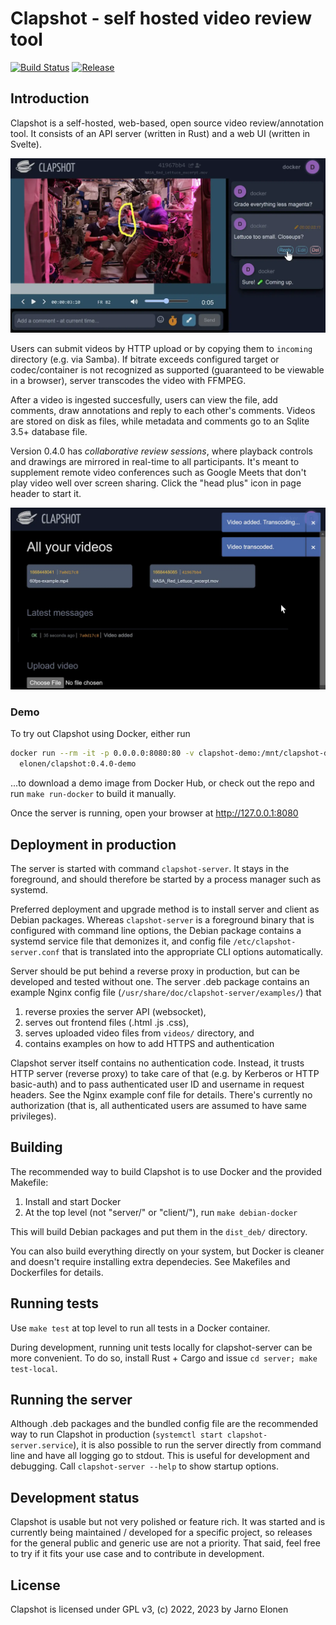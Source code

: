 # Clapshot - self hosted video review tool

[![Build Status](https://app.travis-ci.com/elonen/clapshot.svg?branch=master)](https://app.travis-ci.com/elonen/clapshot)
[![Release](https://img.shields.io/github/v/release/elonen/clapshot?include_prereleases)]()

## Introduction

Clapshot is a self-hosted, web-based, open source video review/annotation tool.
It consists of an API server (written in Rust) and a web UI (written in Svelte).

![Review UI screenshot](doc/video-commenting.webp)

Users can submit videos by HTTP upload or by copying them to `incoming` directory (e.g. via Samba).
If bitrate exceeds configured target or codec/container is not recognized as supported (guaranteed to be viewable in a browser),
server transcodes the video with FFMPEG.

After a video is ingested succesfully, users can view the file, add comments, draw annotations
and reply to each other's comments. Videos are stored on disk as files, while metadata and comments
go to an Sqlite 3.5+ database file.

Version 0.4.0 has _collaborative review sessions_, where playback controls and drawings
are mirrored in real-time to all participants. It's meant to supplement remote video conferences
such as Google Meets that don't play video well over screen sharing. Click the "head plus" icon
in page header to start it.

![Video listing screenshot](doc/video-list.webp)


### Demo

To try out Clapshot using Docker, either run
```bash
docker run --rm -it -p 0.0.0.0:8080:80 -v clapshot-demo:/mnt/clapshot-data/data \
  elonen/clapshot:0.4.0-demo
```
...to download a demo image from Docker Hub, or check out the repo and run `make run-docker` to build it manually.

Once the server is running, open your browser at http://127.0.0.1:8080

## Deployment in production

The server is started with command `clapshot-server`. It stays in the
foreground, and should therefore be started by a process manager such as systemd.

Preferred deployment and upgrade method is to install server and client as Debian
packages. Whereas `clapshot-server` is a foreground binary that is configured with command line options,
the Debian package contains a systemd service file that demonizes it, and config file `/etc/clapshot-server.conf` that is
translated into the appropriate CLI options automatically. 

Server should be put behind a reverse proxy in production, but
can be developed and tested without one. The server .deb package contains
an example Nginx config file (`/usr/share/doc/clapshot-server/examples/`) that

 1. reverse proxies the server API (websocket),
 2. serves out frontend files (.html .js .css),
 3. serves uploaded video files from `videos/` directory, and
 4. contains examples on how to add HTTPS and authentication

Clapshot server itself contains no authentication code. Instead, it trusts
HTTP server (reverse proxy) to take care of that (e.g. by Kerberos or HTTP basic-auth) and
to pass authenticated user ID and username in request headers. See the Nginx example conf file for details.
There's currently no authorization (that is, all authenticated users are assumed to have same privileges). 

## Building

The recommended way to build Clapshot is to use Docker and the provided Makefile:

 1. Install and start Docker
 2. At the top level (not "server/" or "client/"), run `make debian-docker`

This will build Debian packages and put them in the `dist_deb/` directory.

You can also build everything directly on your system, but Docker
is cleaner and doesn't require installing extra dependecies.
See Makefiles and Dockerfiles for details.

## Running tests

Use `make test` at top level to run all tests in a Docker container.

During development, running unit tests locally for clapshot-server can be more
convenient. To do so, install Rust + Cargo and issue `cd server; make test-local`.

## Running the server

Although .deb packages and the bundled config file are the recommended way to run
Clapshot in production (`systemctl start clapshot-server.service`), it is also possible to
run the server directly from command line and have all logging go to stdout.
This is useful for development and debugging. Call `clapshot-server --help` to show startup options.


## Development status

Clapshot is usable but not very polished or feature rich. It was started
and is currently being maintained / developed for a specific project, so releases for
the general public and generic use are not a priority. That said, feel free to try
if it fits your use case and to contribute in development.

## License

Clapshot is licensed under GPL v3, (c) 2022, 2023 by Jarno Elonen
